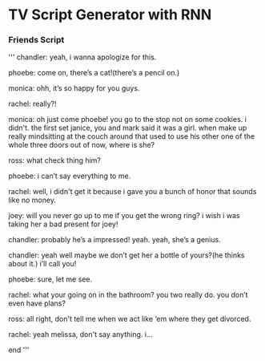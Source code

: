 # TV Script Generator with RNN

### Friends Script 

'''
chandler: yeah, i wanna apologize for this.

phoebe: come on, there’s a cat!(there’s a pencil on.)

monica: ohh, it’s so happy for you guys.

rachel: really?!

monica: oh just come phoebe! you go to the stop not on some cookies. i didn't. the first set janice, you and mark said it was a girl. when make up really mindsitting at the couch around that used to use his other one of the whole three doors out of now, where is she?

ross: what check thing him?

phoebe: i can’t say everything to me.

rachel: well, i didn't get it because i gave you a bunch of honor that sounds like no money.

joey: will you never go up to me if you get the wrong ring? i wish i was taking her a bad present for joey!

chandler: probably he’s a impressed! yeah. yeah, she’s a genius.

chandler: yeah well maybe we don’t get her a bottle of yours?(he thinks about it.) i’ll call you!

phoebe: sure, let me see.

rachel: what your going on in the bathroom? you two really do. you don’t even have plans?

ross: all right, don't tell me when we act like ‘em where they get divorced.

rachel: yeah melissa, don't say anything. i…

end
'''